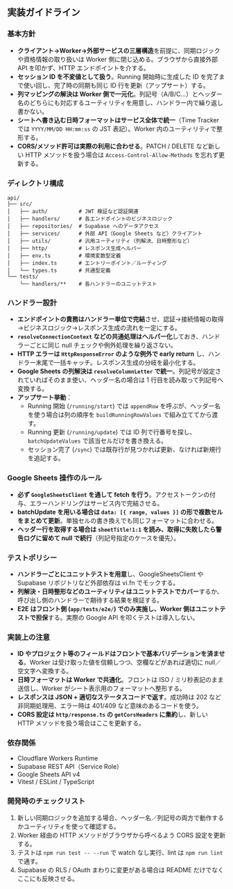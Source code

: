## 実装ガイドライン

### 基本方針
- **クライアント→Worker→外部サービスの三層構造**を前提に、同期ロジックや資格情報の取り扱いは Worker 側に閉じ込める。ブラウザから直接外部 API を叩かず、HTTP エンドポイントを介する。
- **セッション ID を不変値として扱う**。Running 開始時に生成した ID を完了まで使い回し、完了時の同期も同じ ID 行を更新（アップサート）する。
- **列マッピングの解決は Worker 側で一元化**。列記号（A/B/C...）とヘッダー名のどちらにも対応するユーティリティを用意し、ハンドラー内で繰り返し書かない。
- **シートへ書き込む日時フォーマットはサービス全体で統一**（Time Tracker では `YYYY/MM/DD HH:mm:ss` の JST 表記）。Worker 内のユーティリティで整形する。
- **CORS/メソッド許可は実際の利用に合わせる**。PATCH / DELETE など新しい HTTP メソッドを扱う場合は `Access-Control-Allow-Methods` を忘れず更新する。

### ディレクトリ構成
```
api/
├── src/
│   ├── auth/          # JWT 検証など認証関連
│   ├── handlers/      # 各エンドポイントのビジネスロジック
│   ├── repositories/  # Supabase へのデータアクセス
│   ├── services/      # 外部 API（Google Sheets など）クライアント
│   ├── utils/         # 汎用ユーティリティ（列解決、日時整形など）
│   ├── http/          # レスポンス生成ヘルパー
│   ├── env.ts         # 環境変数型定義
│   ├── index.ts       # エントリーポイント／ルーティング
│   └── types.ts       # 共通型定義
└── tests/
    └── handlers/**    # 各ハンドラーのユニットテスト
```

### ハンドラー設計
- **エンドポイントの責務はハンドラー単位で完結**させ、認証→接続情報の取得→ビジネスロジック→レスポンス生成の流れを一定にする。
- **`resolveConnectionContext` などの共通処理はヘルパー化**しておき、ハンドラーごとに同じ null チェックや例外処理を繰り返さない。
- **HTTP エラーは `HttpResponseError` のような例外で early return** し、ハンドラー末尾で一括キャッチ。レスポンス生成の分岐を最小化する。
- **Google Sheets の列解決は `resolveColumnLetter` で統一**。列記号が設定されていればそのまま使い、ヘッダー名の場合は 1 行目を読み取って列記号へ変換する。
- **アップサート挙動**：  
  - Running 開始 (`/running/start`) では `appendRow` を呼ぶが、ヘッダー名を使う場合は列の順序を `buildRunningRowValues` で組み立ててから渡す。  
  - Running 更新 (`/running/update`) では ID 列で行番号を探し、`batchUpdateValues` で該当セルだけを書き換える。  
  - セッション完了 (`/sync`) では既存行が見つかれば更新、なければ新規行を追記する。

### Google Sheets 操作のルール
- **必ず `GoogleSheetsClient` を通して fetch を行う**。アクセストークンの付与、エラーハンドリングはサービス内で完結させる。
- **batchUpdate を用いる場合は `data: [{ range, values }]` の形で複数セルをまとめて更新**。単独セルの書き換えでも同じフォーマットに合わせる。
- **ヘッダー行を取得する場合は `sheetTitle!1:1` を読み、取得に失敗したら警告ログに留めて null で続行**（列記号指定のケースを優先）。

### テストポリシー
- **ハンドラーごとにユニットテストを用意**し、GoogleSheetsClient や Supabase リポジトリなど外部依存は vi.fn でモックする。
- **列解決・日時整形などのユーティリティはユニットテストでカバー**するか、呼び出し側のハンドラーで期待する結果を検証する。
- **E2E はフロント側 (`app/tests/e2e/`) でのみ実施し、Worker 側はユニットテストで担保**する。実際の Google API を叩くテストは導入しない。

### 実装上の注意
- **ID やプロジェクト等のフィールドはフロントで基本バリデーションを済ませる**。Worker は受け取った値を信頼しつつ、空欄などがあれば適切に null／空文字へ変換する。
- **日時フォーマットは Worker で共通化**。フロントは ISO / ミリ秒表記のまま送信し、Worker がシート表示用のフォーマットへ整形する。
- **レスポンスは JSON + 適切なステータスコードで返す**。成功時は 202 など非同期処理用、エラー時は 401/409 など意味のあるコードを使う。
- **CORS 設定は `http/response.ts` の `getCorsHeaders` に集約**し、新しい HTTP メソッドを扱う場合はここを更新する。

### 依存関係
- Cloudflare Workers Runtime
- Supabase REST API（Service Role）
- Google Sheets API v4
- Vitest / ESLint / TypeScript

### 開発時のチェックリスト
1. 新しい同期ロジックを追加する場合、ヘッダー名／列記号の両方で動作するかユーティリティを使って確認する。
2. Worker 経由の HTTP メソッドがブラウザから呼べるよう CORS 設定を更新する。
3. テストは `npm run test -- --run` で watch なし実行、lint は `npm run lint` で通す。
4. Supabase の RLS / OAuth まわりに変更がある場合は README だけでなくここにも反映させる。
